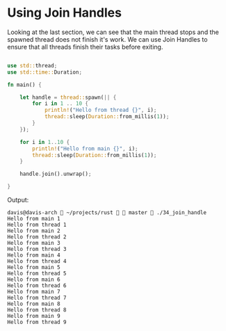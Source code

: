 # Using Join Handles

Looking at the last section, we can see that the main thread stops and the spawned thread does not finish it's work. We can use Join Handles to ensure that all threads finish their tasks before exiting.

```rust

use std::thread;
use std::time::Duration;

fn main() {

    let handle = thread::spawn(|| {
        for i in 1 .. 10 {
            println!("Hello from thread {}", i);
            thread::sleep(Duration::from_millis(1));
        }
    });

    for i in 1..10 {
        println!("Hello from main {}", i);
        thread::sleep(Duration::from_millis(1));
    }

    handle.join().unwrap();

}

```

Output:

```
davis@davis-arch  ~/projects/rust   master  ./34_join_handle 
Hello from main 1
Hello from thread 1
Hello from main 2
Hello from thread 2
Hello from main 3
Hello from thread 3
Hello from main 4
Hello from thread 4
Hello from main 5
Hello from thread 5
Hello from main 6
Hello from thread 6
Hello from main 7
Hello from thread 7
Hello from main 8
Hello from thread 8
Hello from main 9
Hello from thread 9
```